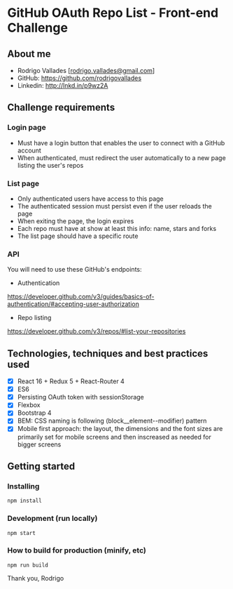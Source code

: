 # GitHub OAuth Repo List - Front-end Challenge

## About me

  - Rodrigo Vallades [rodrigo.vallades@gmail.com]
  - GitHub: https://github.com/rodrigovallades
  - Linkedin: http://lnkd.in/p9wz2A

## Challenge requirements

### Login page

- Must have a login button that enables the user to connect with a GitHub account
- When authenticated, must redirect the user automatically to a new page listing the user's repos

### List page

- Only authenticated users have access to this page
- The authenticated session must persist even if the user reloads the page
- When exiting the page, the login expires
- Each repo must have at show at least this info: name, stars and forks
- The list page should have a specific route

### API

You will need to use these GitHub's endpoints:

- Authentication

https://developer.github.com/v3/guides/basics-of-authentication/#accepting-user-authorization

- Repo listing

https://developer.github.com/v3/repos/#list-your-repositories


## Technologies, techniques and best practices used

- [x] React 16 + Redux 5 + React-Router 4
- [x] ES6
- [x] Persisting OAuth token with sessionStorage
- [x] Flexbox
- [x] Bootstrap 4
- [x] BEM: CSS naming is following (block__element--modifier) pattern
- [x] Mobile first approach: the layout, the dimensions and the font sizes are primarily set for mobile screens and then inscreased as needed for bigger screens

## Getting started

### Installing
```
npm install
```

### Development (run locally)
```
npm start
```

### How to build for production (minify, etc)
```
npm run build
```


Thank you,
Rodrigo
